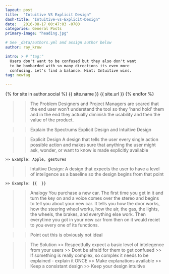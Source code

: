 ```yaml
---
layout: post
title:  "Intuitive VS Explicit Design"
dash-title: "Intuitive-vs-Explicit-Design"
date:   2016-08-17 00:47:03 -0700
categories: General Posts
primary-image: "heading.jpg"

# See _data/authors.yml and assign author below
author: ray_krow

intro: > # "tag:"
  Users don't want to be confused but they also don't want
  to be bombarded with so many directions its even more
  confusing. Let's find a balance. Hint: Intuitive wins.
tag: newtag

---
```




{% for site in author.social %}
    {{ site.name }}
    {{ site.url }}
{% endfor %}


>> The Problem
Designers and Project Managers are scared that the end user won't
understand the tool so they 'hand hold' them and in the end they actually diminish
the usability and then the value of the product.


>> Explain the Spectrums
Explicit Design and Intuitive Design


>> Explicit Design
A design that tells the user every single action possible action and makes
sure that anything the user might ask, wonder, or want to know is made
explicitly available

    >> Example: Apple, gestures


>> Intuitive Design:
A design that expects the user to have a level of inteligence as a baseline
so the design begins from that point

    >> Example: {{  }}


>> Analogy
You purchase a new car. The first time you get in it and turn the key on and
a voice comes over the stereo and begins to tell you about your new car. It tells you
how the door works, how the steering wheel works, how the air, the gas, the lights,
the wheels, the brakes, and everything else work. Then everytime you got in your new
car from then on it would reciet to you every one of its functions.


>> Point out this is obviously not ideal


>> The Solution
    >> Respectfully expect a basic level of intelegence from your users
    >> Dont be afraid for them to get confused
    >> If something is really complex, so complex it needs to be explained - explain it ONCE
    >> Make explanations available
    >> Keep a consistant design
    >> Keep your design intuitive












>>
